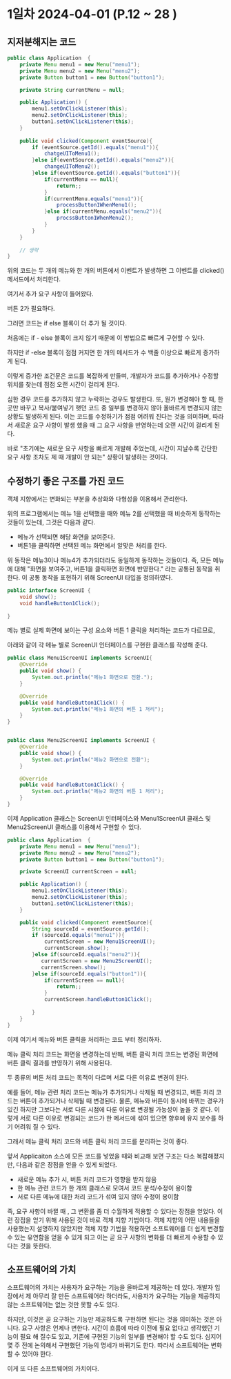 # 1일차  2024-04-01  (P.12 ~ 28 )

## 지저분해지는 코드

```java
public class Application  {
    private Menu menu1 = new Menu("menu1");
    private Menu menu2 = new Menu("menu2");
    private Button button1 = new Button("button1");

    private String currentMenu = null;

    public Application() {
        menu1.setOnClickListener(this);
        menu2.setOnClickListener(this);
        button1.setOnClickListener(this);
    }
    
    public void clicked(Component eventSource){
        if (eventSource.getId().equals("menu1")){
            chatgeUIToMenu1();
        }else if(eventSource.getId().equals("menu2")){
            changeUIToMenu2();
        }else if(eventSource.getId().equals("button1")){
            if(currentMenu == null){
                return;;
            }
            if(currentMenu.equals("menu1")){
                processButton1WhenMenu1();
            }else if(currentMenu.equals("menu2")){
                procssButton1WhenMenu2();
            }
        }
    }
    
    // 생략
}

```

위의 코드는 두 개의 메뉴와 한 개의 버튼에서 이벤트가 발생하면 그 이벤트를 clicked() 메서드에서 처리한다.

여기서 추가 요구 사항이 들어왔다.


버튼 2가 필요하다.

그러면 코드는 if else 블록이 더 추가 될 것이다. 

처음에는 if - else 블록이 크지 않기 때문에 이 방법으로 빠르게 구현할 수 있다.

하지만 if -else 블록이 점점 커지면 한 개의 메서드가 수 백줄 이상으로 빠르게 증가하게 된다.

이렇게 증가한 조건문은 코드를 복잡하게 만들며, 개발자가 코드를 추가하거나 수정할 위치를 찾는데 점점 오랜 시간이 걸리게 된다.

심한 경우 코드를 추가하지 않고 누락하는 경우도 발생한다. 또, 뭔가 변경해야 할 때, 한 곳만 바꾸고 복사/붙여넣기 햇던
코드 중 일부를 변경하지 않아 올바르게 변경되지 않는 상황도 발생하게 된다. 이는 코드를 수정하기가 점점 어려워 진다는 것을 의미하며,
따라서 새로운 요구 사항이 발생 했을 때 그 요구 사항을 반영하는데 오랜 시간이 걸리게 된다. 

바로 "초기에는 새로운 요구 사항을 빠르게 개발해 주었는데, 시간이 지날수록 간단한 요구 사항 조차도 제 때 개발이 안 되는"
상황이 발생하는 것이다.


## 수정하기 좋은 구조를 가진 코드 

객체 지향에서는 변화되는 부분을 추상화와 다형성을 이용해서 관리한다. 

위의 프로그램에서는 메뉴 1을 선택했을 때와 메뉴 2를 선택했을 때 비슷하게 동작하는 것들이 있는데, 그것은 다음과 같다.

- 메뉴가 선택되면 해당 화면을 보여준다.
- 버튼1을 클릭하면 선택된 메뉴 화면에서 알맞은 처리를 한다.

위 동작은 메뉴3이나 메뉴4가 추가되더라도 동일하게 동작하는 것들이다. 
즉, 모든 메뉴에 대해 "화면을 보여주고, 버튼1을 클릭하면 화면에 반영한다." 라는 공통된 동작을 취한다. 
이 공통 동작을 표현하기 위해 ScreenUI 타입을 정의하였다. 


```java
public interface ScreenUI {
    void show();
    void handleButton1Click();
    
}

```

메뉴 별로 실제 화면에 보이는 구성 요소와 버튼 1 클릭을 처리하는 코드가 다르므로, 

아래와 같이 각 메뉴 별로 ScreenUI 인터페이스를 구현한 클래스를 작성해 준다.

```java
public class Menu1ScreenUI implements ScreenUI{
    @Override
    public void show() {
        System.out.println("메뉴1 화면으로 전환.");
    }

    @Override
    public void handleButton1Click() {
        System.out.println("메뉴1 화면의 버튼 1 처리");
    }
}


public class Menu2ScreenUI implements ScreenUI {
    @Override
    public void show() {
        System.out.println("메뉴2 화면으로 전환");
    }

    @Override
    public void handleButton1Click() {
        System.out.println("메뉴2 화면의 버튼 1 처리");
    }
}

```

이제 Application 클래스는 ScreenUI 인터페이스와 Menu1ScreenUI 클래스 및 Menu2ScreenUI 클래스를 이용해서 
구현할 수 있다.

```java
public class Application  {
    private Menu menu1 = new Menu("menu1");
    private Menu menu2 = new Menu("menu2");
    private Button button1 = new Button("button1");

    private ScreenUI currentScreen = null;

    public Application() {
        menu1.setOnClickListener(this);
        menu2.setOnClickListener(this);
        button1.setOnClickListener(this);
    }

    public void clicked(Component eventSource){
        String sourceId = eventSource.getId();
        if (sourceId.equals("menu1")){
            currentScreen = new Menu1ScreenUI();
            currentScreen.show();
        }else if(sourceId.equals("menu2")){
           currentScreen = new Menu2ScreenUI();
           currentScreen.show();
        }else if(sourceId.equals("button1")){
            if(currentScreen == null){
                return;;
            }
            currentScreen.handleButton1Click();
         
        }
    }
}

```

이제 여기서 메뉴와 버튼 클릭을 처리하는 코드 부터 정리하자. 

메뉴 클릭 처리 코드는 화면을 변경하는데 반해, 버튼 클릭 처리 코드는 변경된 화면에 버튼 클릭 결과를 
반영하기 위해 사용된다. 

두 종류의 버튼 처리 코드는 목적이 다르며 서로 다른 이유로 변경이 된다.

예를 들어, 메뉴 관련 처리 코드는 메뉴가 추가되거나 삭제될 때 변경되고, 버튼 처리 코드는 버튼이 추가되거나
삭제될 때 변경된다. 물론, 메뉴와 버튼이 동시에 바뀌는 경우가 있긴 하지만 그보다는 서로 다른 시점에
다룬 이유로 변경될 가능성이 높을 것 같다. 이렇게 서로 다른 이유로 변경되는 코드가 한 메서드에 섞여 있으면
향후에 유지 보수를 하기 어려워 질 수 있다. 

그래서 메뉴 클릭 처리 코드와 버튼 클릭 처리 코드를 분리하는 것이 좋다.



앞서 Applicaiton 소스에 모든 코드를 넣었을 때와 비교해 보면 구조는 다소 복잡해졌지만, 
다음과 같은 장점을 얻을 수 있게 되었다.

- 새로운 메뉴 추가 시, 버튼 처리 코드가 영향을 받지 않음
- 한 메뉴 관련 코드가 한 개의 클래스로 모여서 코드 분석/수정이 용이함
- 서로 다른 메뉴에 대한 처리 코드가 섞여 있지 않아 수정이 용이함

즉, 요구 사항이 바뀔 때 , 그 변환를 좀 더 수월하게 적용할 수 있다는 장점을 얻었다. 
이런 장점을 얻기 위해 사용된 것이 바로 객체 지향 기법이다. 
객체 지향의 어떤 내용들을 사용했는지 설명하지 않았지만 객체 지향 기법을 적용하면 소프트웨어를 더 쉽게 변경할 수 있는
유연함을 얻을 수 있게 되고 이는 곧 요구 사항의 변화를 더 빠르게 수용할 수 있다는 것을 뜻한다. 


## 소프트웨어의 가치

소프트웨어의 가치는 사용자가 요구하는 기능을 올바르게 제공하는 데 있다. 
개발자 입장에서 제 아무리 잘 만든 소프트웨어라 하더라도, 사용자가 요구하는 기능을 제공하지 않는 소프트웨어는
없는 것만 못할 수도 있다.


하지만, 이것은 곧 요구하는 기능만 제공하도록 구현하면 된다는 것을 의미하는 것은 아니다. 요구 사항은 언제나 변한다.
시간이 흐름에 따라 이전에 필요 없다고 생각했던 기능이 필요 해 질수도 있고, 기존에 구현된 기능의 일부를 변경해야 할 수도 있다.
심지어 몇 주 전에 논의해서 구현했던 기능의 명세가 바뀌기도 한다. 따라서 소프트웨어는 변화할 수 있어야 한다.

이게 또 다른 소프트웨어의 가치이다.
